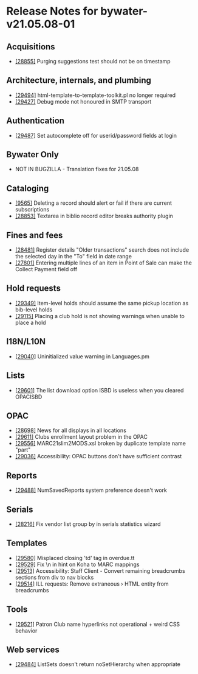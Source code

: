
# Release Notes for bywater-v21.05.08-01

## Acquisitions

- [[28855]](http://bugs.koha-community.org/bugzilla3/show_bug.cgi?id=28855) Purging suggestions test should not be on timestamp

## Architecture, internals, and plumbing

- [[29494]](http://bugs.koha-community.org/bugzilla3/show_bug.cgi?id=29494) html-template-to-template-toolkit.pl no longer required
- [[29427]](http://bugs.koha-community.org/bugzilla3/show_bug.cgi?id=29427) Debug mode not honoured in SMTP transport

## Authentication

- [[29487]](http://bugs.koha-community.org/bugzilla3/show_bug.cgi?id=29487) Set autocomplete off for userid/password fields at login

## Bywater Only

- NOT IN BUGZILLA - Translation fixes for 21.05.08

## Cataloging

- [[9565]](http://bugs.koha-community.org/bugzilla3/show_bug.cgi?id=9565) Deleting a record should alert or fail if there are current subscriptions
- [[28853]](http://bugs.koha-community.org/bugzilla3/show_bug.cgi?id=28853) Textarea in biblio record editor breaks authority plugin

## Fines and fees

- [[28481]](http://bugs.koha-community.org/bugzilla3/show_bug.cgi?id=28481) Register details "Older transactions" search does not include the selected day in the "To" field in date range
- [[27801]](http://bugs.koha-community.org/bugzilla3/show_bug.cgi?id=27801) Entering multiple lines of an item in Point of Sale can make the Collect Payment field off

## Hold requests

- [[29349]](http://bugs.koha-community.org/bugzilla3/show_bug.cgi?id=29349) Item-level holds should assume the same pickup location as bib-level holds
- [[29115]](http://bugs.koha-community.org/bugzilla3/show_bug.cgi?id=29115) Placing a club hold is not showing warnings when unable to place a hold

## I18N/L10N

- [[29040]](http://bugs.koha-community.org/bugzilla3/show_bug.cgi?id=29040) Uninitialized value warning in Languages.pm

## Lists

- [[29601]](http://bugs.koha-community.org/bugzilla3/show_bug.cgi?id=29601) The list download option ISBD is useless when you cleared OPACISBD

## OPAC

- [[28698]](http://bugs.koha-community.org/bugzilla3/show_bug.cgi?id=28698) News for all displays in all locations
- [[29611]](http://bugs.koha-community.org/bugzilla3/show_bug.cgi?id=29611) Clubs enrollment layout problem in the OPAC
- [[29556]](http://bugs.koha-community.org/bugzilla3/show_bug.cgi?id=29556) MARC21slim2MODS.xsl broken by duplicate template name "part"
- [[29036]](http://bugs.koha-community.org/bugzilla3/show_bug.cgi?id=29036) Accessibility: OPAC buttons don't have sufficient contrast

## Reports

- [[29488]](http://bugs.koha-community.org/bugzilla3/show_bug.cgi?id=29488) NumSavedReports system preference doesn't work

## Serials

- [[28216]](http://bugs.koha-community.org/bugzilla3/show_bug.cgi?id=28216) Fix vendor list group by in serials statistics wizard

## Templates

- [[29580]](http://bugs.koha-community.org/bugzilla3/show_bug.cgi?id=29580) Misplaced closing 'td' tag in overdue.tt
- [[29529]](http://bugs.koha-community.org/bugzilla3/show_bug.cgi?id=29529) Fix \n in hint on Koha to MARC mappings
- [[29513]](http://bugs.koha-community.org/bugzilla3/show_bug.cgi?id=29513) Accessibility: Staff Client - Convert remaining breadcrumbs sections from div to nav blocks
- [[29514]](http://bugs.koha-community.org/bugzilla3/show_bug.cgi?id=29514) ILL requests: Remove extraneous &rsaquo; HTML entity from breadcrumbs

## Tools

- [[29521]](http://bugs.koha-community.org/bugzilla3/show_bug.cgi?id=29521) Patron Club name hyperlinks not operational + weird CSS behavior

## Web services

- [[29484]](http://bugs.koha-community.org/bugzilla3/show_bug.cgi?id=29484) ListSets doesn't return noSetHierarchy when appropriate



